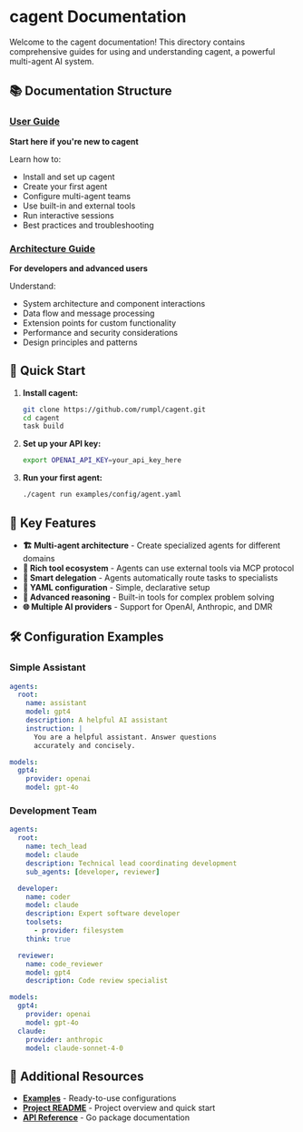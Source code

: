 # cagent Documentation

Welcome to the cagent documentation! This directory contains comprehensive
guides for using and understanding cagent, a powerful multi-agent AI system.

## 📚 Documentation Structure

### [User Guide](./user-guide.md)

**Start here if you're new to cagent**

Learn how to:

- Install and set up cagent
- Create your first agent
- Configure multi-agent teams
- Use built-in and external tools
- Run interactive sessions
- Best practices and troubleshooting

### [Architecture Guide](./architecture.md)

**For developers and advanced users**

Understand:

- System architecture and component interactions
- Data flow and message processing
- Extension points for custom functionality
- Performance and security considerations
- Design principles and patterns

## 🚀 Quick Start

1. **Install cagent:**

   ```bash
   git clone https://github.com/rumpl/cagent.git
   cd cagent
   task build
   ```

2. **Set up your API key:**

   ```bash
   export OPENAI_API_KEY=your_api_key_here
   ```

3. **Run your first agent:**
   ```bash
   ./cagent run examples/config/agent.yaml
   ```

## 🎯 Key Features

- **🏗️ Multi-agent architecture** - Create specialized agents for different
  domains
- **🔧 Rich tool ecosystem** - Agents can use external tools via MCP protocol
- **🔄 Smart delegation** - Agents automatically route tasks to specialists
- **📝 YAML configuration** - Simple, declarative setup
- **💭 Advanced reasoning** - Built-in tools for complex problem solving
- **🌐 Multiple AI providers** - Support for OpenAI, Anthropic, and DMR

## 🛠️ Configuration Examples

### Simple Assistant

```yaml
agents:
  root:
    name: assistant
    model: gpt4
    description: A helpful AI assistant
    instruction: |
      You are a helpful assistant. Answer questions
      accurately and concisely.

models:
  gpt4:
    provider: openai
    model: gpt-4o
```

### Development Team

```yaml
agents:
  root:
    name: tech_lead
    model: claude
    description: Technical lead coordinating development
    sub_agents: [developer, reviewer]

  developer:
    name: coder
    model: claude
    description: Expert software developer
    toolsets:
      - provider: filesystem
    think: true

  reviewer:
    name: code_reviewer
    model: gpt4
    description: Code review specialist

models:
  gpt4:
    provider: openai
    model: gpt-4o
  claude:
    provider: anthropic
    model: claude-sonnet-4-0
```

## 📖 Additional Resources

- **[Examples](../examples/config/)** - Ready-to-use configurations
- **[Project README](../README.md)** - Project overview and quick start
- **[API Reference](https://pkg.go.dev/github.com/docker/cagent)** - Go package
  documentation
